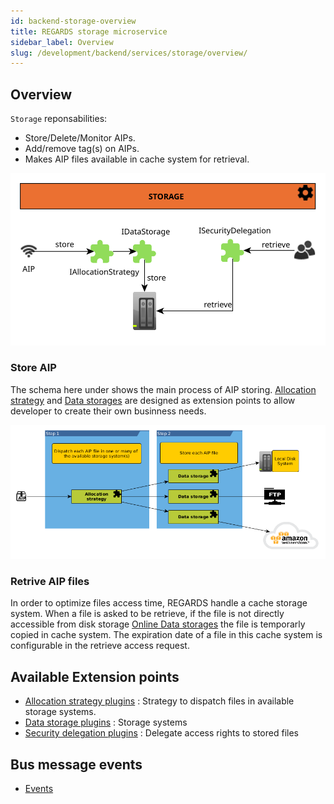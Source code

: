 ```yaml
---
id: backend-storage-overview
title: REGARDS storage microservice
sidebar_label: Overview
slug: /development/backend/services/storage/overview/
---
```



## Overview

`Storage` reponsabilities:
 * Store/Delete/Monitor AIPs.
 * Add/remove tag(s) on AIPs.
 * Makes AIP files available in cache system for retrieval.

 ![](/schemas/microservices/storage.svg)

### Store AIP

The schema here under shows the main process of AIP storing. [Allocation strategy](plugins/allocation-strategy-plugins.md) and [Data storages](plugins/data-storage-plugins.md) are designed as extension points to allow developer to create their own businness needs.

![](/schemas/storage/sto-store-aip-simple.png)


### Retrive AIP files

In order to optimize files access time, REGARDS handle a cache storage system. When a file is asked to be retrieve, if the file is not directly accessible from disk storage [Online Data storages](plugins/data-storage-plugins.md) the file is temporarly copied in cache system. The expiration date of a file in this cache system is configurable in the retrieve access request.

## Available Extension points

- [Allocation strategy plugins](plugins/allocation-strategy-plugins.md) : Strategy to dispatch files in available storage systems.
- [Data storage plugins](plugins/data-storage-plugins.md) : Storage systems
- [Security delegation plugins](plugins/security-delegation-plugins.md) : Delegate access rights to stored files

## Bus message events

 * [Events](events/events.md)

